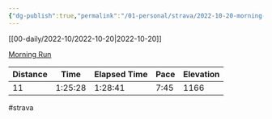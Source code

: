 ```yaml
---
{"dg-publish":true,"permalink":"/01-personal/strava/2022-10-20-morning-run/"}
---
```



[[00-daily/2022-10/2022-10-20\|2022-10-20]]

[Morning Run](https://www.strava.com/activities/7993433049)

| Distance | Time    | Elapsed Time | Pace | Elevation |
| -------- | ------- | ------------ | ---- | --------- |
| 11       | 1:25:28 | 1:28:41      | 7:45 | 1166      |




#strava
